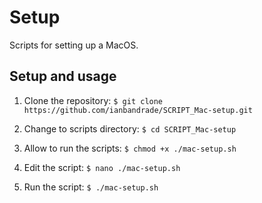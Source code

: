 # Setup

Scripts for setting up a MacOS.

## Setup and usage

1. Clone the repository: `$ git clone https://github.com/ianbandrade/SCRIPT_Mac-setup.git`

2. Change to scripts directory: `$ cd SCRIPT_Mac-setup`

3. Allow to run the scripts: `$ chmod +x ./mac-setup.sh`

4. Edit the script: `$ nano ./mac-setup.sh`

5. Run the script: `$ ./mac-setup.sh`
